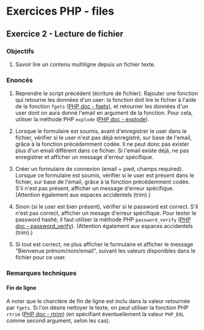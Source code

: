 # Exercices PHP - files

## Exercice 2 - Lecture de fichier

### Objectifs

 1. Savoir lire un contenu multiligne depuis un fichier texte.

### Enoncés

 1. Reprendre le script précédent (écriture de fichier). Rajouter une fonction qui retourne les données d'un user: la fonction doit lire le fichier à l'aide de la fonction `fgets` ([PHP doc - fgets](https://www.php.net/manual/fr/function.fgets.php)), et retourner les données d'un user dont on aura donné l'email en argument de la fonction. Pour cela, utiliser la méthode PHP `explode` ([PHP doc - explode](https://www.php.net/manual/fr/function.explode.php)).

 2. Lorsque le formulaire est soumis, avant d'enregistrer le user dans le fichier, vérifier si le user n'est pas déjà enregistré, sur base de l'email, grâce à la fonction précédemment codée. Il ne peut donc pas exister plus d'un email différent dans ce fichier. Si l'email existe déjà, ne pas enregistrer et afficher un message d'erreur spécifique.

 3. Créer un formulaire de connexion (email + pwd, champs required). Lorsque ce formulaire est soumis, vérifier si le user est présent dans le fichier, sur base de l'email, grâce à la fonction précédemment codée. S'il n'est pas présent, afficher un message d'erreur spécifique. (Attention également aux espaces accidentels (trim).)
 
 4. Sinon (si le user est bien présent), vérifier si le password est correct. S'il n'est pas correct, afficher un mesage d'erreur spécifique. Pour tester le password hashé, il faut utiliser la méthode PHP `password_verify` ([PHP doc - password_verify](https://www.php.net/manual/fr/function.password-verify.php)). (Attention également aux espaces accidentels (trim).)
 
 5. Si tout est correct, ne plus afficher le formulaire et afficher le message "Bienvenue prénom/nom/email", suivant les valeurs disponibles dans le fichier pour ce user.

### Remarques techniques

#### Fin de ligne

A noter que le charctère de fin de ligne est inclu dans la valeur retournée par `fgets`. Si l'on désire nettoyer le texte, on peut utiliser la fonction PHP `rtrim` ([PHP doc - rtrim](https://www.php.net/manual/fr/function.rtrim.php)) (en spécifiant éventuellement la valeur `PHP_EOL` comme second argument, selon les cas).

